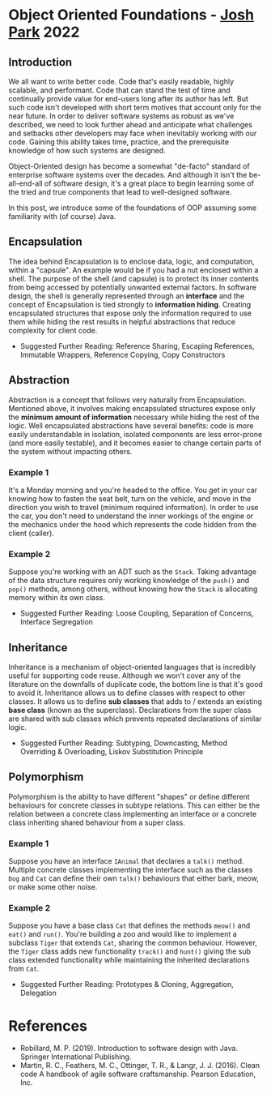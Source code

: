 # Object Oriented Foundations - [Josh Park](https://joshpark.ca) 2022

## Introduction

We all want to write better code. Code that's easily readable, highly scalable, and performant. Code that can stand the test of time and continually provide value for end-users long after its author has left. But such code isn't developed with short term motives that account only for the near future. 
In order to deliver software systems as robust as we've described, we need to look further ahead and anticipate what challenges and setbacks other developers may face when inevitably working with our code. Gaining this ability takes time, practice, and the prerequisite knowledge of how such systems are designed. 

Object-Oriented design has become a somewhat "de-facto" standard of enterprise software systems over the decades. And although it isn't the be-all-end-all of software design, it's a great place to begin learning some of the tried and true components that lead to well-designed software.

In this post, we introduce some of the foundations of OOP assuming some familiarity with (of course) Java.

## Encapsulation

The idea behind Encapsulation is to enclose data, logic, and computation, within a "capsule". An example would be if you had a nut enclosed within a shell. The purpose of the shell (and capsule) is to protect its inner contents from being accessed by potentially unwanted external factors. In software design, the shell is generally represented through an **interface** and the concept of Encapsulation is tied strongly to **information hiding**. Creating encapsulated structures that expose only the information required to use them while hiding the rest results in helpful abstractions that reduce complexity for client code.

* Suggested Further Reading: Reference Sharing, Escaping References, Immutable Wrappers, Reference Copying, Copy Constructors

## Abstraction

Abstraction is a concept that follows very naturally from Encapsulation. Mentioned above, it involves making encapsulated structures expose only the **minimum amount of information** necessary while hiding the rest of the logic. Well encapsulated abstractions have several benefits: code is more easily understandable in isolation, isolated components are less error-prone (and more easily testable), and it becomes easier to change certain parts of the system without impacting others.

### Example 1
It's a Monday morning and you're headed to the office. You get in your car knowing how to fasten the seat belt, turn on the vehicle, and move in the direction you wish to travel (minimum required information). In order to use the car, you don't need to understand the inner workings of the engine or the mechanics under the hood which represents the code hidden from the client (caller).

### Example 2
Suppose you're working with an ADT such as the `Stack`. Taking advantage of the data structure requires only working knowledge of the `push()` and `pop()` methods, among others, without knowing how the `Stack` is allocating memory within its own class.

* Suggested Further Reading: Loose Coupling, Separation of Concerns, Interface Segregation

## Inheritance

Inheritance is a mechanism of object-oriented languages that is incredibly useful for supporting code reuse. Although we won't cover any of the literature on the downfalls of duplicate code, the bottom line is that it's good to avoid it. Inheritance allows us to define classes with respect to other classes. It allows us to define **sub classes** that adds to / extends an existing **base class** (known as the superclass). Declarations from the super class are shared with sub classes which prevents repeated declarations of similar logic.

* Suggested Further Reading: Subtyping, Downcasting, Method Overriding & Overloading, Liskov Substitution Principle

## Polymorphism

Polymorphism is the ability to have different "shapes" or define different behaviours for concrete classes in subtype relations. This can either be the relation between a concrete class implementing an interface or a concrete class inheriting shared behaviour from a super class.

### Example 1
Suppose you have an interface `IAnimal` that declares a `talk()` method. Multiple concrete classes implementing the interface such as the classes `Dog` and `Cat` can define their own `talk()` behaviours that either bark, meow, or make some other noise.

### Example 2
Suppose you have a base class `Cat` that defines the methods `meow()` and `eat()` and `run()`. You're building a zoo and would like to implement a subclass `Tiger` that extends `Cat`, sharing the common behaviour. However, the `Tiger` class adds new functionality `track()` and `hunt()` giving the sub class extended functionality while maintaining the inherited declarations from `Cat`.

* Suggested Further Reading: Prototypes & Cloning, Aggregation, Delegation

# References

* Robillard, M. P. (2019). Introduction to software design with Java. Springer International Publishing. 
* Martin, R. C., Feathers, M. C., Ottinger, T. R., &amp; Langr, J. J. (2016). Clean code A handbook of agile software craftsmanship. Pearson Education, Inc. 
